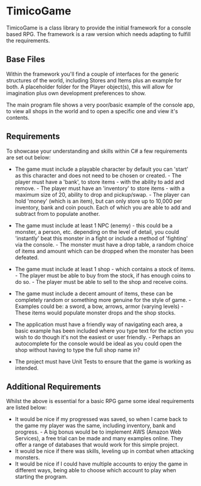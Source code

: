 # TimicoGame

TimicoGame is a class library to provide the initial framework for a console based RPG.
The framework is a raw version which needs adapting to fulfill the requirements.


## Base Files

Within the framework you'll find a couple of interfaces for the generic structures of the world, including Stores and Items plus an example for both. A placeholder folder for the Player object(s), this will allow for imagination plus own development preferences to show.

The main program file shows a very poor/basic example of the console app, to view all shops in the world and to open a specific one and view it's contents.

## Requirements

To showcase your understanding and skills within C# a few requirements are set out below:

 - The game must include a playable character by default you can 'start' as this character and does not need to be chosen or created.
		 - The player must have a 'bank', to store items - with the ability to add and remove.
		 - The player must have an 'inventory' to store items - with a maximum size of 20, ability to drop and pickup/swap.
		 - The player can hold 'money' (which is an item), but can only store up to 10,000 per inventory, bank and coin pouch. Each of which you are able to add and subtract from to populate another.

- The game must include at least 1 NPC (enemy) - this could be a monster, a person, etc. depending on the level of detail, you could 'instantly' beat this monster in a fight or include a method of 'fighting' via the console.
		- The monster must have a drop table, a random choice of items and amount which can be dropped when the monster has been defeated.

- The game must include at least 1 shop - which contains a stock of items.
		- The player must be able to buy from the stock, if has enough coins to do so.
		- The player must be able to sell to the shop and receive coins.

- The game must include a decent amount of items, these can be completely random or something more genuine for the style of game. 
		- Examples could be: a sword, a bow, arrows, armor (varying levels)
		- These items would populate monster drops and the shop stocks.

- The application must have a friendly way of navigating each area, a basic example has been included where you type text for the action you wish to do though it's not the easiest or user friendly. 
		- Perhaps an autocomplete for the console would be ideal as you could open the shop without having to type the full shop name in?

- The project must have Unit Tests to ensure that the game is working as intended.

## Additional Requirements

Whilst the above is essential for a basic RPG game some ideal requirements are listed below:

- It would be nice if my progressed was saved, so when I came back to the game my player was the same, including inventory, bank and progress.
		- A big bonus would be to implement AWS (Amazon Web Services), a free trial can be made and many examples online. They offer a range of databases that would work for this simple project.
- It would be nice if there was skills, leveling up in combat when attacking monsters.
- It would be nice if I could have multiple accounts to enjoy the game in different ways, being able to choose which account to play when starting the program.
